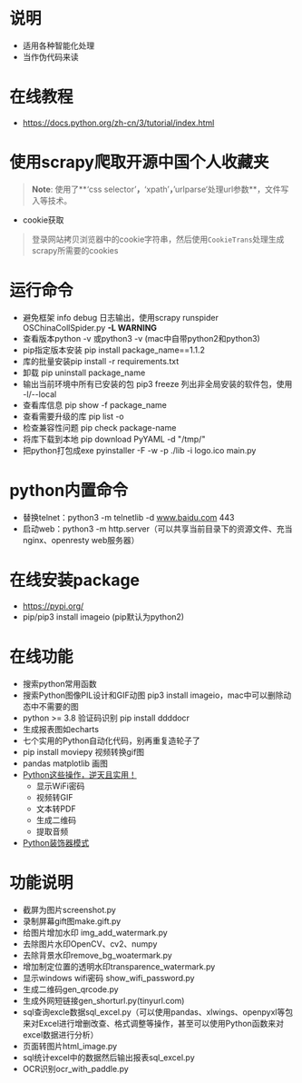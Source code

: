 # 说明
- 适用各种智能化处理
- 当作伪代码来读

# 在线教程
- https://docs.python.org/zh-cn/3/tutorial/index.html

# 使用scrapy爬取开源中国个人收藏夹


> **Note**: 使用了**‘css selector’**，**‘xpath’**，**’urlparse‘处理url参数**，文件写入等技术。


* cookie获取
> 登录网站拷贝浏览器中的cookie字符串，然后使用<code>CookieTrans</code>处理生成scrapy所需要的cookies


# 运行命令
- 避免框架 info debug 日志输出，使用scrapy runspider OSChinaCollSpider.py **-L WARNING**
- 查看版本python -v 或python3 -v (mac中自带python2和python3)
- pip指定版本安装 pip install package_name==1.1.2
- 库的批量安装pip install -r requirements.txt
- 卸载 pip uninstall package_name
- 输出当前环境中所有已安装的包 pip3 freeze  列出非全局安装的软件包，使用 -l/--local
- 查看库信息 pip show -f package_name
- 查看需要升级的库 pip list -o
- 检查兼容性问题 pip check package-name
- 将库下载到本地 pip download PyYAML  -d "/tmp/"
- 把python打包成exe pyinstaller -F -w -p ./lib -i logo.ico main.py

# python内置命令
- 替换telnet：python3 -m telnetlib -d www.baidu.com 443
- 启动web：python3 -m http.server（可以共享当前目录下的资源文件、充当nginx、openresty web服务器）

# 在线安装package
- https://pypi.org/
- pip/pip3 install imageio (pip默认为python2)

# 在线功能
- 搜索python常用函数
- 搜索Python图像PIL设计和GIF动图 pip3 install imageio，mac中可以删除动态中不需要的图
- python >= 3.8 验证码识别 pip install ddddocr
- 生成报表图如echarts
- 七个实用的Python自动化代码，别再重复造轮子了
- pip install moviepy 视频转换gif图
- pandas matplotlib 画图
- [Python这些操作，逆天且实用！]([https://developer.51cto.com/article/709153.html?utm_source=tuicool&utm_medium=referral])
	- 显示WiFi密码
	- 视频转GIF
	- 文本转PDF
	- 生成二维码
	- 提取音频
- [Python装饰器模式](https://www.jdon.com/60619)

# 功能说明
- 截屏为图片screenshot.py
- 录制屏幕gift图make.gift.py
- 给图片增加水印 img_add_watermark.py
- 去除图片水印OpenCV、cv2、numpy
- 去除背景水印remove_bg_woatermark.py
- 增加制定位置的透明水印transparence_watermark.py
- 显示windows wifi密码 show_wifi_password.py
- 生成二维码gen_qrcode.py
- 生成外网短链接gen_shorturl.py(tinyurl.com)
- sql查询excle数据sql_excel.py（可以使用pandas、xlwings、openpyxl等包来对Excel进行增删改查、格式调整等操作，甚至可以使用Python函数来对excel数据进行分析）
- 页面转图片html_image.py
- sql统计excel中的数据然后输出报表sql_excel.py
- OCR识别ocr_with_paddle.py

